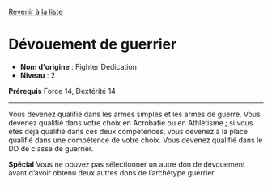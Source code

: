 [Revenir à la liste](list.md)

# Dévouement de guerrier

 * **Nom d'origine** : Fighter Dedication
 * **Niveau** : 2


<p><strong>Prérequis</strong> Force 14, Dextérité 14</p>
<hr>
<p>Vous devenez qualifié dans les armes simples et les armes de guerre. Vous devenez qualifié dans votre choix en Acrobatie ou en Athlétisme ; si vous êtes déjà qualifié dans ces deux compétences, vous devenez à la place qualifié dans une compétence de votre choix. Vous devenez qualifié dans le DD de classe de guerrier.</p>
<p><strong>Spécial</strong> Vous ne pouvez pas sélectionner un autre don de dévouement avant d’avoir obtenu deux autres dons de l’archétype guerrier</p>